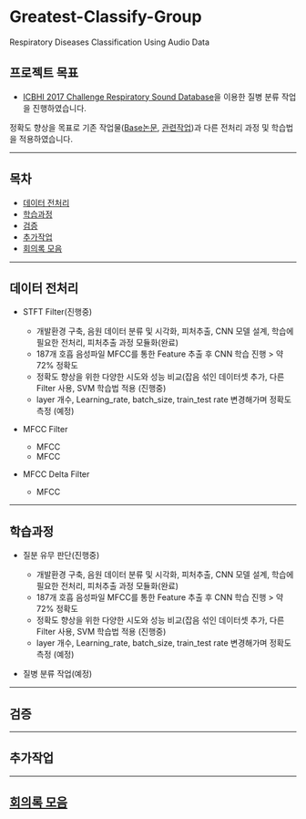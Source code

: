 ﻿# Greatest-Classify-Group
Respiratory Diseases Classification Using Audio Data  

## 프로젝트 목표

* [ICBHI 2017 Challenge Respiratory Sound Database](https://www.kaggle.com/vbookshelf/respiratory-sound-database)을 이용한 질병 분류 작업을 진행하였습니다.  

정확도 향상을 목표로 기존 작업물([Base논문](https://eden.dei.uc.pt/~ruipedro/publications/Conferences/ICBHI2017a.pdf), [관련작업](https://www.kaggle.com/eatmygoose/cnn-detection-of-wheezes-and-crackles))과 다른 전처리 과정 및 학습법을 적용하였습니다. 

---

## 목차 
- [데이터 전처리](#데이터-전처리)
- [학습과정](#학습과정)
- [검증](#검증)
- [추가작업](#추가작업)
- [회의록 모음](#회의록-모음)

---

## 데이터 전처리

* STFT Filter(진행중)
  * 개발환경 구축, 음원 데이터 분류 및 시각화, 피처추출, CNN 모델 설계, 학습에 필요한 전처리, 피처추출 과정 모듈화(완료)
  * 187개 호흡 음성파일 MFCC를 통한 Feature 추출 후 CNN 학습 진행 > 약 72% 정확도
  * 정확도 향상을 위한 다양한 시도와 성능 비교(잡음 섞인 데이터셋 추가, 다른 Filter 사용, SVM 학습법 적용 (진행중)
  * layer 개수, Learning_rate, batch_size, train_test rate 변경해가며 정확도 측정 (예정)
  
* MFCC Filter
  * MFCC 
  * MFCC

* MFCC Delta Filter
  * MFCC 

---

## 학습과정

* 질분 유무 판단(진행중)
  * 개발환경 구축, 음원 데이터 분류 및 시각화, 피처추출, CNN 모델 설계, 학습에 필요한 전처리, 피처추출 과정 모듈화(완료)
  * 187개 호흡 음성파일 MFCC를 통한 Feature 추출 후 CNN 학습 진행 > 약 72% 정확도
  * 정확도 향상을 위한 다양한 시도와 성능 비교(잡음 섞인 데이터셋 추가, 다른 Filter 사용, SVM 학습법 적용 (진행중)
  * layer 개수, Learning_rate, batch_size, train_test rate 변경해가며 정확도 측정 (예정)
  
* 질병 분류 작업(예정)
---

## 검증

---

## 추가작업

---
## [회의록 모음](https://github.com/Hongiee2/Greatest-Classify-Group/issues/2)
